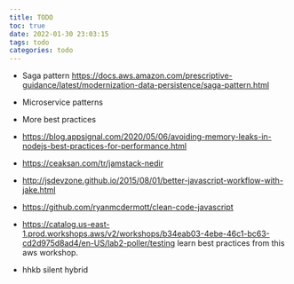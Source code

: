 ```yaml
---
title: TODO
toc: true
date: 2022-01-30 23:03:15
tags: todo
categories: todo
---
```



- Saga pattern https://docs.aws.amazon.com/prescriptive-guidance/latest/modernization-data-persistence/saga-pattern.html
- Microservice patterns
- More best practices
- https://blog.appsignal.com/2020/05/06/avoiding-memory-leaks-in-nodejs-best-practices-for-performance.html
- https://ceaksan.com/tr/jamstack-nedir
- http://jsdevzone.github.io/2015/08/01/better-javascript-workflow-with-jake.html
- https://github.com/ryanmcdermott/clean-code-javascript
- https://catalog.us-east-1.prod.workshops.aws/v2/workshops/b34eab03-4ebe-46c1-bc63-cd2d975d8ad4/en-US/lab2-poller/testing learn best practices from this aws workshop.


- hhkb silent hybrid
